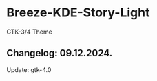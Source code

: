 # Breeze-KDE-Story-Light
GTK-3/4 Theme

Changelog: 09.12.2024.
-----------------------

Update: gtk-4.0
